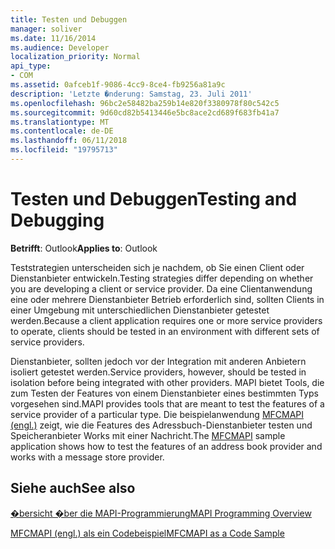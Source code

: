 ```yaml
---
title: Testen und Debuggen
manager: soliver
ms.date: 11/16/2014
ms.audience: Developer
localization_priority: Normal
api_type:
- COM
ms.assetid: 0afceb1f-9086-4cc9-8ce4-fb9256a81a9c
description: 'Letzte �nderung: Samstag, 23. Juli 2011'
ms.openlocfilehash: 96bc2e58482ba259b14e820f3380978f80c542c5
ms.sourcegitcommit: 9d60cd82b5413446e5bc8ace2cd689f683fb41a7
ms.translationtype: MT
ms.contentlocale: de-DE
ms.lasthandoff: 06/11/2018
ms.locfileid: "19795713"
---
```

# <a name="testing-and-debugging"></a><span data-ttu-id="d12be-103">Testen und Debuggen</span><span class="sxs-lookup"><span data-stu-id="d12be-103">Testing and Debugging</span></span>

  
  
<span data-ttu-id="d12be-104">**Betrifft**: Outlook</span><span class="sxs-lookup"><span data-stu-id="d12be-104">**Applies to**: Outlook</span></span> 
  
<span data-ttu-id="d12be-105">Teststrategien unterscheiden sich je nachdem, ob Sie einen Client oder Dienstanbieter entwickeln.</span><span class="sxs-lookup"><span data-stu-id="d12be-105">Testing strategies differ depending on whether you are developing a client or service provider.</span></span> <span data-ttu-id="d12be-106">Da eine Clientanwendung eine oder mehrere Dienstanbieter Betrieb erforderlich sind, sollten Clients in einer Umgebung mit unterschiedlichen Dienstanbieter getestet werden.</span><span class="sxs-lookup"><span data-stu-id="d12be-106">Because a client application requires one or more service providers to operate, clients should be tested in an environment with different sets of service providers.</span></span>
  
<span data-ttu-id="d12be-107">Dienstanbieter, sollten jedoch vor der Integration mit anderen Anbietern isoliert getestet werden.</span><span class="sxs-lookup"><span data-stu-id="d12be-107">Service providers, however, should be tested in isolation before being integrated with other providers.</span></span> <span data-ttu-id="d12be-108">MAPI bietet Tools, die zum Testen der Features von einem Dienstanbieter eines bestimmten Typs vorgesehen sind.</span><span class="sxs-lookup"><span data-stu-id="d12be-108">MAPI provides tools that are meant to test the features of a service provider of a particular type.</span></span> <span data-ttu-id="d12be-109">Die beispielanwendung [MFCMAPI (engl.)](http://go.microsoft.com/fwlink/?LinkId=124154) zeigt, wie die Features des Adressbuch-Dienstanbieter testen und Speicheranbieter Works mit einer Nachricht.</span><span class="sxs-lookup"><span data-stu-id="d12be-109">The [MFCMAPI](http://go.microsoft.com/fwlink/?LinkId=124154) sample application shows how to test the features of an address book provider and works with a message store provider.</span></span> 
  
## <a name="see-also"></a><span data-ttu-id="d12be-110">Siehe auch</span><span class="sxs-lookup"><span data-stu-id="d12be-110">See also</span></span>



[<span data-ttu-id="d12be-111">�bersicht �ber die MAPI-Programmierung</span><span class="sxs-lookup"><span data-stu-id="d12be-111">MAPI Programming Overview</span></span>](mapi-programming-overview.md)
  
[<span data-ttu-id="d12be-112">MFCMAPI (engl.) als ein Codebeispiel</span><span class="sxs-lookup"><span data-stu-id="d12be-112">MFCMAPI as a Code Sample</span></span>](mfcmapi-as-a-code-sample.md)

